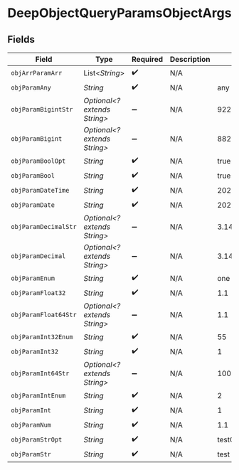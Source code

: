 # DeepObjectQueryParamsObjectArgs


## Fields

| Field                        | Type                         | Required                     | Description                  | Example                      |
| ---------------------------- | ---------------------------- | ---------------------------- | ---------------------------- | ---------------------------- |
| `objArrParamArr`             | List<*String*>               | :heavy_check_mark:           | N/A                          |                              |
| `objParamAny`                | *String*                     | :heavy_check_mark:           | N/A                          | any                          |
| `objParamBigintStr`          | *Optional<? extends String>* | :heavy_minus_sign:           | N/A                          | 9223372036854775808          |
| `objParamBigint`             | *Optional<? extends String>* | :heavy_minus_sign:           | N/A                          | 8821239038968084             |
| `objParamBoolOpt`            | *String*                     | :heavy_check_mark:           | N/A                          | true                         |
| `objParamBool`               | *String*                     | :heavy_check_mark:           | N/A                          | true                         |
| `objParamDateTime`           | *String*                     | :heavy_check_mark:           | N/A                          | 2020-01-01T00:00:00.001Z     |
| `objParamDate`               | *String*                     | :heavy_check_mark:           | N/A                          | 2020-01-01                   |
| `objParamDecimalStr`         | *Optional<? extends String>* | :heavy_minus_sign:           | N/A                          | 3.14159265358979344719667586 |
| `objParamDecimal`            | *Optional<? extends String>* | :heavy_minus_sign:           | N/A                          | 3.141592653589793            |
| `objParamEnum`               | *String*                     | :heavy_check_mark:           | N/A                          | one                          |
| `objParamFloat32`            | *String*                     | :heavy_check_mark:           | N/A                          | 1.1                          |
| `objParamFloat64Str`         | *Optional<? extends String>* | :heavy_minus_sign:           | N/A                          | 1.1                          |
| `objParamInt32Enum`          | *String*                     | :heavy_check_mark:           | N/A                          | 55                           |
| `objParamInt32`              | *String*                     | :heavy_check_mark:           | N/A                          | 1                            |
| `objParamInt64Str`           | *Optional<? extends String>* | :heavy_minus_sign:           | N/A                          | 100                          |
| `objParamIntEnum`            | *String*                     | :heavy_check_mark:           | N/A                          | 2                            |
| `objParamInt`                | *String*                     | :heavy_check_mark:           | N/A                          | 1                            |
| `objParamNum`                | *String*                     | :heavy_check_mark:           | N/A                          | 1.1                          |
| `objParamStrOpt`             | *String*                     | :heavy_check_mark:           | N/A                          | testOptional                 |
| `objParamStr`                | *String*                     | :heavy_check_mark:           | N/A                          | test                         |